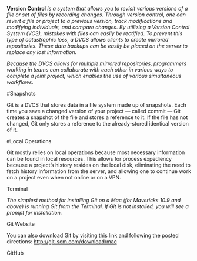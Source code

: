**Version Control** 
*is a system that allows you to revisit various versions of a file or set of files by recording changes. Through version control, one can revert a file or project to a previous version, track modifications and modifying individuals, and compare changes. By utilizing a Version Control System (VCS), mistakes with files can easily be rectified.*
*To prevent this type of catastrophic loss, a DVCS allows clients to create mirrored repositories. These data backups can be easily be placed on the server to replace any lost information.*


*Because the DVCS allows for multiple mirrored repositories, programmers working in teams can collaborate with each other in various ways to complete a joint project, which enables the use of various simultaneous workflows.*

#Snapshots

Git is a DVCS that stores data in a file system made up of snapshots. Each time you save a changed version of your project — called commit — Git creates a snapshot of the file and stores a reference to it. If the file has not changed, Git only stores a reference to the already-stored identical version of it.

#Local Operations

Git mostly relies on local operations because most necessary information can be found in local resources. This allows for process expediency because a project’s history resides on the local disk, eliminating the need to fetch history information from the server, and allowing one to continue work on a project even when not online or on a VPN.

Terminal

*The simplest method for installing Git on a Mac (for Mavericks 10.9 and above) is running Git from the Terminal. If Git is not installed, you will see a prompt for installation.*

Git Website

You can also download Git by visiting this link and following the posted directions:
http://git-scm.com/download/mac

GitHub

